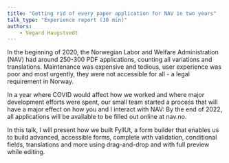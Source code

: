 ```yaml
---
title: "Getting rid of every paper application for NAV in two years"
talk_type: "Experience report (30 min)"
authors:
    - Vegard Haugstvedt
---
```

In the beginning of 2020, the Norwegian Labor and Welfare Administration (NAV) had around 250-300 PDF applications, counting all variations and translations. Maintenance was expensive and tedious, user experience was poor and most urgently, they were not accessible for all - a legal requirement in Norway.

In a year where COVID would affect how we worked and where major development efforts were spent, our small team started a process that will have a major effect on how you and I interact with NAV: By the end of 2022, all applications will be available to be filled out online at nav.no.

In this talk, I will present how we built FyllUt, a form builder that enables us to build advanced, accessible forms, complete with validation, conditional fields, translations and more using drag-and-drop and with full preview while editing.
